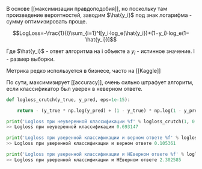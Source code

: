 В основе [[максимизации правдоподобия]], но поскольку там произведение вероятностей, заводим $\hat{y_i}$ под знак логарифма - сумму оптимизировать проще.

$$LogLoss=-\frac{1}{l}\sum_{i=1}^l[y_i⋅log_e(\hat{y_i})+(1−y_i)⋅log_e(1−\hat{y_i})]$$

Где $\hat{y_i}$ - ответ алгоритма на i объекте а $y_i$ - истинное значение. l - размер выборки.

Метрика редко используется в бизнесе, часто на [[Kaggle]]

По сути, максимизирует [[accuracy]], очень сильно штрафует алгоритм, если классификатор был уверен в неверном ответе.

```python
def logloss_crutch(y_true, y_pred, eps=1e-15):

    return - (y_true * np.log(y_pred) + (1 - y_true) * np.log(1 - y_pred))

print('Logloss при неуверенной классификации %f' % logloss_crutch(1, 0.5))
>> Logloss при неуверенной классификации 0.693147

print('Logloss при уверенной классификации и верном ответе %f' % logloss_crutch(1, 0.9))
>> Logloss при уверенной классификации и верном ответе 0.105361

print('Logloss при уверенной классификации и НЕверном ответе %f' % logloss_crutch(1, 0.1))
>> Logloss при уверенной классификации и НЕверном ответе 2.302585
```